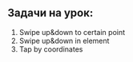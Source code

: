 ## Задачи на урок:

1. Swipe up&down to certain point
2. Swipe up&down in element
3. Tap by coordinates
